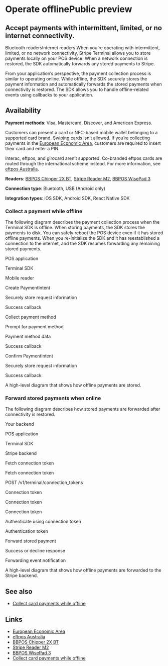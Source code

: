 # Operate offlinePublic preview

## Accept payments with intermittent, limited, or no internet connectivity.

Bluetooth readersInternet readers
When you’re operating with intermittent, limited, or no network connectivity,
Stripe Terminal allows you to store payments locally on your POS device. When a
network connection is restored, the SDK automatically forwards any stored
payments to Stripe.

From your application’s perspective, the payment collection process is similar
to operating online. While offline, the SDK securely stores the payment
information and automatically forwards the stored payments when connectivity is
restored. The SDK allows you to handle offline-related events using callbacks to
your application.

## Availability

**Payment methods**: Visa, Mastercard, Discover, and American Express.

Customers can present a card or NFC-based mobile wallet belonging to a supported
card brand. Swiping cards isn’t allowed. If you’re collecting payments in the
[European Economic Area](https://en.wikipedia.org/wiki/European_Economic_Area),
customers are required to insert their card and enter a PIN.

Interac, eftpos, and girocard aren’t supported. Co-branded eftpos cards are
routed through the international scheme instead. For more information, see
[eftpos Australia](https://docs.stripe.com/payments/eftpos-australia).

**Readers**: [BBPOS Chipper 2X
BT](https://docs.stripe.com/terminal/readers/bbpos-chipper2xbt), [Stripe Reader
M2](https://docs.stripe.com/terminal/readers/stripe-m2), [BBPOS WisePad
3](https://docs.stripe.com/terminal/readers/bbpos-wisepad3)

**Connection type**: Bluetooth, USB (Android only)

**Integration types**: iOS SDK, Android SDK, React Native SDK

### Collect a payment while offline

The following diagram describes the payment collection process when the Terminal
SDK is offline. When storing payments, the SDK stores the payments to disk. You
can safely reboot the POS device even if it has stored offline payments. When
you re-initialize the SDK and it has reestablished a connection to the internet,
and the SDK resumes forwarding any remaining stored payments.

POS application

Terminal SDK

Mobile reader

Create PaymentIntent

Securely store request information

Success callback

Collect payment method

Prompt for payment method

Payment method data

Success callback

Confirm PaymentIntent

Securely store request information

Success callback

A high-level diagram that shows how offline payments are stored.
### Forward stored payments when online

The following diagram describes how stored payments are forwarded after
connectivity is restored.

Your backend

POS application

Terminal SDK

Stripe backend

Fetch connection token

Fetch connection token

POST /v1/terminal/connection_tokens

Connection token

Connection token

Connection token

Authenticate using connection token

Authentication token

Forward stored payment

Success or decline response

Forwarding event notification

A high-level diagram that shows how offline payments are forwarded to the Stripe
backend.
## See also

- [Collect card payments while
offline](https://docs.stripe.com/terminal/features/operate-offline/collect-card-payments)

## Links

- [European Economic Area](https://en.wikipedia.org/wiki/European_Economic_Area)
- [eftpos Australia](https://docs.stripe.com/payments/eftpos-australia)
- [BBPOS Chipper 2X
BT](https://docs.stripe.com/terminal/readers/bbpos-chipper2xbt)
- [Stripe Reader M2](https://docs.stripe.com/terminal/readers/stripe-m2)
- [BBPOS WisePad 3](https://docs.stripe.com/terminal/readers/bbpos-wisepad3)
- [Collect card payments while
offline](https://docs.stripe.com/terminal/features/operate-offline/collect-card-payments)